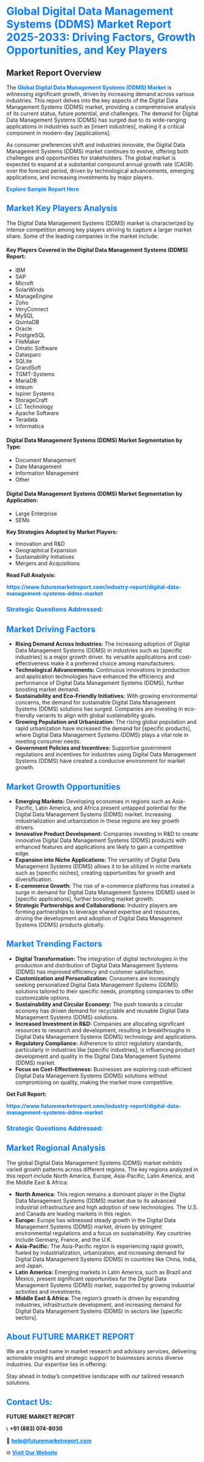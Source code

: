 <h1 style="color: #007BFF;">Global Digital Data Management Systems (DDMS) Market Report 2025-2033: Driving Factors, Growth Opportunities, and Key Players</h1>

<section id="overview">
<h2>Market Report Overview</h2>
<p>The <a href="https://www.futuremarketreport.com/industry-report/digital-data-management-systems-ddms-market" style="color: #007BFF; text-decoration: none;"><strong>Global Digital Data Management Systems (DDMS) Market</strong></a> is witnessing significant growth, driven by increasing demand across various industries. This report delves into the key aspects of the Digital Data Management Systems (DDMS) market, providing a comprehensive analysis of its current status, future potential, and challenges. The demand for Digital Data Management Systems (DDMS) has surged due to its wide-ranging applications in industries such as [insert industries], making it a critical component in modern-day [applications].</p>
<p>As consumer preferences shift and industries innovate, the Digital Data Management Systems (DDMS) market continues to evolve, offering both challenges and opportunities for stakeholders. The global market is expected to expand at a substantial compound annual growth rate (CAGR) over the forecast period, driven by technological advancements, emerging applications, and increasing investments by major players.</p>
</section>

<section id="overview">
<p><a href="https://www.futuremarketreport.com/request-sample/reportId=27751" style="color: #007BFF; text-decoration: none;"><strong>Explore Sample Report Here</strong></a></p>
</section>

<section id="key-players">
<h2 style="color: #007BFF;">Market Key Players Analysis</h2>
<p>The Digital Data Management Systems (DDMS) market is characterized by intense competition among key players striving to capture a larger market share. Some of the leading companies in the market include:</p>
<h4>Key Players Covered in the Digital Data Management Systems (DDMS) Report:</h4>
<ul><li>IBM</li><li>SAP</li><li>Microft</li><li>SolarWinds</li><li>ManageEngine</li><li>Zoho</li><li>VeryConnect</li><li>MySQL</li><li>QuintaDB</li><li>Oracle</li><li>PostgreSQL</li><li>FileMaker</li><li>Omatic Software</li><li>Datasparc</li><li>SQLite</li><li>GrandSoft</li><li>TGMT-Systems</li><li>MariaDB</li><li>Inteum</li><li>Ispirer Systems</li><li>StorageCraft</li><li>LC Technology</li><li>Apache Software</li><li>Teradata</li><li>Informatica</li></ul>
<h4>Digital Data Management Systems (DDMS) Market Segmentation by Type:</h4>
<ul><li>Document Management</li><li>Date Management</li><li>Information Management</li><li>Other</li></ul>

<h4>Digital Data Management Systems (DDMS) Market Segmentation by Application:</h4>
<ul><li>Large Enterprise</li><li>SEMs</li></ul>
<p><strong>Key Strategies Adopted by Market Players:</strong></p>
<ul>
<li>Innovation and R&D</li>
<li>Geographical Expansion</li>
<li>Sustainability Initiatives</li>
<li>Mergers and Acquisitions</li>
</ul>
</section>

<section>
<p><strong>Read Full Analysis: </strong></p><a href="https://www.futuremarketreport.com/industry-report/digital-data-management-systems-ddms-market" style="color: #007BFF; text-decoration: none;"><strong>https://www.futuremarketreport.com/industry-report/digital-data-management-systems-ddms-market</strong></a>
<h3 style="color: #007BFF;">Strategic Questions Addressed:</h3>
</section>

<section id="driving-factors">
<h2 style="color: #007BFF;">Market Driving Factors</h2>
<ul>
<li><strong>Rising Demand Across Industries:</strong> The increasing adoption of Digital Data Management Systems (DDMS) in industries such as [specific industries] is a major growth driver. Its versatile applications and cost-effectiveness make it a preferred choice among manufacturers.</li>
<li><strong>Technological Advancements:</strong> Continuous innovations in production and application technologies have enhanced the efficiency and performance of Digital Data Management Systems (DDMS), further boosting market demand.</li>
<li><strong>Sustainability and Eco-Friendly Initiatives:</strong> With growing environmental concerns, the demand for sustainable Digital Data Management Systems (DDMS) solutions has surged. Companies are investing in eco-friendly variants to align with global sustainability goals.</li>
<li><strong>Growing Population and Urbanization:</strong> The rising global population and rapid urbanization have increased the demand for [specific products], where Digital Data Management Systems (DDMS) plays a vital role in meeting consumer needs.</li>
<li><strong>Government Policies and Incentives:</strong> Supportive government regulations and incentives for industries using Digital Data Management Systems (DDMS) have created a conducive environment for market growth.</li>
</ul>
</section>

<section id="growth-opportunities">
<h2 style="color: #007BFF;">Market Growth Opportunities</h2>
<ul>
<li><strong>Emerging Markets:</strong> Developing economies in regions such as Asia-Pacific, Latin America, and Africa present untapped potential for the Digital Data Management Systems (DDMS) market. Increasing industrialization and urbanization in these regions are key growth drivers.</li>
<li><strong>Innovative Product Development:</strong> Companies investing in R&D to create innovative Digital Data Management Systems (DDMS) products with enhanced features and applications are likely to gain a competitive edge.</li>
<li><strong>Expansion into Niche Applications:</strong> The versatility of Digital Data Management Systems (DDMS) allows it to be utilized in niche markets such as [specific niches], creating opportunities for growth and diversification.</li>
<li><strong>E-commerce Growth:</strong> The rise of e-commerce platforms has created a surge in demand for Digital Data Management Systems (DDMS) used in [specific applications], further boosting market growth.</li>
<li><strong>Strategic Partnerships and Collaborations:</strong> Industry players are forming partnerships to leverage shared expertise and resources, driving the development and adoption of Digital Data Management Systems (DDMS) products globally.</li>
</ul>
</section>

<section id="trending-factors">
<h2 style="color: #007BFF;">Market Trending Factors</h2>
<ul>
<li><strong>Digital Transformation:</strong> The integration of digital technologies in the production and distribution of Digital Data Management Systems (DDMS) has improved efficiency and customer satisfaction.</li>
<li><strong>Customization and Personalization:</strong> Consumers are increasingly seeking personalized Digital Data Management Systems (DDMS) solutions tailored to their specific needs, prompting companies to offer customizable options.</li>
<li><strong>Sustainability and Circular Economy:</strong> The push towards a circular economy has driven demand for recyclable and reusable Digital Data Management Systems (DDMS) solutions.</li>
<li><strong>Increased Investment in R&D:</strong> Companies are allocating significant resources to research and development, resulting in breakthroughs in Digital Data Management Systems (DDMS) technology and applications.</li>
<li><strong>Regulatory Compliance:</strong> Adherence to strict regulatory standards, particularly in industries like [specific industries], is influencing product development and quality in the Digital Data Management Systems (DDMS) market.</li>
<li><strong>Focus on Cost-Effectiveness:</strong> Businesses are exploring cost-efficient Digital Data Management Systems (DDMS) solutions without compromising on quality, making the market more competitive.</li>
</ul>
</section>

<section>
<p><strong>Get Full Report: </strong></p><a href="https://www.futuremarketreport.com/industry-report/digital-data-management-systems-ddms-market" style="color: #007BFF; text-decoration: none;"><strong>https://www.futuremarketreport.com/industry-report/digital-data-management-systems-ddms-market</strong></a>
<h3 style="color: #007BFF;">Strategic Questions Addressed:</h3>
</section>


<section id="regional-analysis">
<h2 style="color: #007BFF;">Market Regional Analysis</h2>
<p>The global Digital Data Management Systems (DDMS) market exhibits varied growth patterns across different regions. The key regions analyzed in this report include North America, Europe, Asia-Pacific, Latin America, and the Middle East & Africa:</p>
<ul>
<li><strong>North America:</strong> This region remains a dominant player in the Digital Data Management Systems (DDMS) market due to its advanced industrial infrastructure and high adoption of new technologies. The U.S. and Canada are leading markets in this region.</li>
<li><strong>Europe:</strong> Europe has witnessed steady growth in the Digital Data Management Systems (DDMS) market, driven by stringent environmental regulations and a focus on sustainability. Key countries include Germany, France, and the U.K.</li>
<li><strong>Asia-Pacific:</strong> The Asia-Pacific region is experiencing rapid growth, fueled by industrialization, urbanization, and increasing demand for Digital Data Management Systems (DDMS) in countries like China, India, and Japan.</li>
<li><strong>Latin America:</strong> Emerging markets in Latin America, such as Brazil and Mexico, present significant opportunities for the Digital Data Management Systems (DDMS) market, supported by growing industrial activities and investments.</li>
<li><strong>Middle East & Africa:</strong> The region’s growth is driven by expanding industries, infrastructure development, and increasing demand for Digital Data Management Systems (DDMS) in sectors like [specific sectors].</li>
</ul>
</section>

<footer>
<h2 style="color: #007BFF;">About FUTURE MARKET REPORT</h2>
<p>We are a trusted name in market research and advisory services, delivering actionable insights and strategic support to businesses across diverse industries. Our expertise lies in offering:</p>

<p>Stay ahead in today’s competitive landscape with our tailored research solutions.</p>

<h2 style="color: #007BFF;">Contact Us:</h2>
<p><strong>FUTURE MARKET REPORT</strong></p>
<p>📞 <strong>+91 (883) 074-8030</strong></p>
<p>📧 <strong><a href="mailto:help@futuremarketreport.com" style="color: #007BFF;">help@futuremarketreport.com</a></strong></p>
<p>🌐 <strong><a href="https://www.futuremarketreport.com/" style="color: #007BFF;">Visit Our Website</a></strong></p>
</footer>